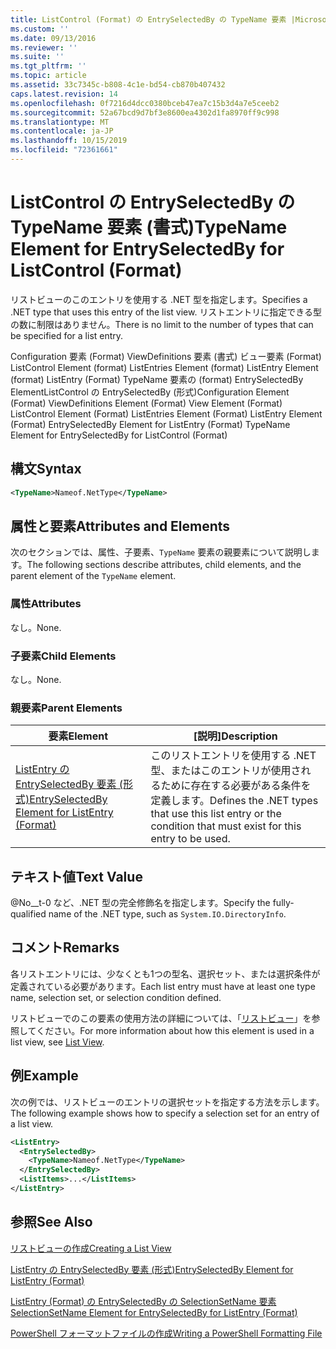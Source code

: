 ```yaml
---
title: ListControl (Format) の EntrySelectedBy の TypeName 要素 |Microsoft Docs
ms.custom: ''
ms.date: 09/13/2016
ms.reviewer: ''
ms.suite: ''
ms.tgt_pltfrm: ''
ms.topic: article
ms.assetid: 33c7345c-b808-4c1e-bd54-cb870b407432
caps.latest.revision: 14
ms.openlocfilehash: 0f7216d4dcc0380bceb47ea7c15b3d4a7e5ceeb2
ms.sourcegitcommit: 52a67bcd9d7bf3e8600ea4302d1fa8970ff9c998
ms.translationtype: MT
ms.contentlocale: ja-JP
ms.lasthandoff: 10/15/2019
ms.locfileid: "72361661"
---
```

# <a name="typename-element-for-entryselectedby-for-listcontrol-format"></a><span data-ttu-id="919c3-102">ListControl の EntrySelectedBy の TypeName 要素 (書式)</span><span class="sxs-lookup"><span data-stu-id="919c3-102">TypeName Element for EntrySelectedBy for ListControl (Format)</span></span>

<span data-ttu-id="919c3-103">リストビューのこのエントリを使用する .NET 型を指定します。</span><span class="sxs-lookup"><span data-stu-id="919c3-103">Specifies a .NET type that uses this entry of the list view.</span></span> <span data-ttu-id="919c3-104">リストエントリに指定できる型の数に制限はありません。</span><span class="sxs-lookup"><span data-stu-id="919c3-104">There is no limit to the number of types that can be specified for a list entry.</span></span>

<span data-ttu-id="919c3-105">Configuration 要素 (Format) ViewDefinitions 要素 (書式) ビュー要素 (Format) ListControl Element (format) ListEntries Element (format) ListEntry Element (format) ListEntry (Format) TypeName 要素の (format) EntrySelectedBy ElementListControl の EntrySelectedBy (形式)</span><span class="sxs-lookup"><span data-stu-id="919c3-105">Configuration Element (Format) ViewDefinitions Element (Format) View Element (Format) ListControl Element (Format) ListEntries Element (Format) ListEntry Element (Format) EntrySelectedBy Element for ListEntry (Format) TypeName Element for EntrySelectedBy for ListControl (Format)</span></span>

## <a name="syntax"></a><span data-ttu-id="919c3-106">構文</span><span class="sxs-lookup"><span data-stu-id="919c3-106">Syntax</span></span>

```xml
<TypeName>Nameof.NetType</TypeName>
```

## <a name="attributes-and-elements"></a><span data-ttu-id="919c3-107">属性と要素</span><span class="sxs-lookup"><span data-stu-id="919c3-107">Attributes and Elements</span></span>

<span data-ttu-id="919c3-108">次のセクションでは、属性、子要素、`TypeName` 要素の親要素について説明します。</span><span class="sxs-lookup"><span data-stu-id="919c3-108">The following sections describe attributes, child elements, and the parent element of the `TypeName` element.</span></span>

### <a name="attributes"></a><span data-ttu-id="919c3-109">属性</span><span class="sxs-lookup"><span data-stu-id="919c3-109">Attributes</span></span>

<span data-ttu-id="919c3-110">なし。</span><span class="sxs-lookup"><span data-stu-id="919c3-110">None.</span></span>

### <a name="child-elements"></a><span data-ttu-id="919c3-111">子要素</span><span class="sxs-lookup"><span data-stu-id="919c3-111">Child Elements</span></span>

<span data-ttu-id="919c3-112">なし。</span><span class="sxs-lookup"><span data-stu-id="919c3-112">None.</span></span>

### <a name="parent-elements"></a><span data-ttu-id="919c3-113">親要素</span><span class="sxs-lookup"><span data-stu-id="919c3-113">Parent Elements</span></span>

|<span data-ttu-id="919c3-114">要素</span><span class="sxs-lookup"><span data-stu-id="919c3-114">Element</span></span>|<span data-ttu-id="919c3-115">[説明]</span><span class="sxs-lookup"><span data-stu-id="919c3-115">Description</span></span>|
|-------------|-----------------|
|[<span data-ttu-id="919c3-116">ListEntry の EntrySelectedBy 要素 (形式)</span><span class="sxs-lookup"><span data-stu-id="919c3-116">EntrySelectedBy Element for ListEntry (Format)</span></span>](./entryselectedby-element-for-listentry-for-listcontrol-format.md)|<span data-ttu-id="919c3-117">このリストエントリを使用する .NET 型、またはこのエントリが使用されるために存在する必要がある条件を定義します。</span><span class="sxs-lookup"><span data-stu-id="919c3-117">Defines the .NET types that use this list entry or the condition that must exist for this entry to be used.</span></span>|

## <a name="text-value"></a><span data-ttu-id="919c3-118">テキスト値</span><span class="sxs-lookup"><span data-stu-id="919c3-118">Text Value</span></span>

<span data-ttu-id="919c3-119">@No__t-0 など、.NET 型の完全修飾名を指定します。</span><span class="sxs-lookup"><span data-stu-id="919c3-119">Specify the fully-qualified name of the .NET type, such as `System.IO.DirectoryInfo`.</span></span>

## <a name="remarks"></a><span data-ttu-id="919c3-120">コメント</span><span class="sxs-lookup"><span data-stu-id="919c3-120">Remarks</span></span>

<span data-ttu-id="919c3-121">各リストエントリには、少なくとも1つの型名、選択セット、または選択条件が定義されている必要があります。</span><span class="sxs-lookup"><span data-stu-id="919c3-121">Each list entry must have at least one type name, selection set, or selection condition defined.</span></span>

<span data-ttu-id="919c3-122">リストビューでのこの要素の使用方法の詳細については、「[リストビュー](./creating-a-list-view.md)」を参照してください。</span><span class="sxs-lookup"><span data-stu-id="919c3-122">For more information about how this element is used in a list view, see [List View](./creating-a-list-view.md).</span></span>

## <a name="example"></a><span data-ttu-id="919c3-123">例</span><span class="sxs-lookup"><span data-stu-id="919c3-123">Example</span></span>

<span data-ttu-id="919c3-124">次の例では、リストビューのエントリの選択セットを指定する方法を示します。</span><span class="sxs-lookup"><span data-stu-id="919c3-124">The following example shows how to specify a selection set for an entry of a list view.</span></span>

```xml
<ListEntry>
  <EntrySelectedBy>
    <TypeName>Nameof.NetType</TypeName>
  </EntrySelectedBy>
  <ListItems>...</ListItems>
</ListEntry>
```

## <a name="see-also"></a><span data-ttu-id="919c3-125">参照</span><span class="sxs-lookup"><span data-stu-id="919c3-125">See Also</span></span>

[<span data-ttu-id="919c3-126">リストビューの作成</span><span class="sxs-lookup"><span data-stu-id="919c3-126">Creating a List View</span></span>](./creating-a-list-view.md)

[<span data-ttu-id="919c3-127">ListEntry の EntrySelectedBy 要素 (形式)</span><span class="sxs-lookup"><span data-stu-id="919c3-127">EntrySelectedBy Element for ListEntry (Format)</span></span>](./entryselectedby-element-for-listentry-for-listcontrol-format.md)

[<span data-ttu-id="919c3-128">ListEntry (Format) の EntrySelectedBy の SelectionSetName 要素</span><span class="sxs-lookup"><span data-stu-id="919c3-128">SelectionSetName Element for EntrySelectedBy for ListEntry (Format)</span></span>](./selectionsetname-element-for-entryselectedby-for-listcontrol-format.md)

[<span data-ttu-id="919c3-129">PowerShell フォーマットファイルの作成</span><span class="sxs-lookup"><span data-stu-id="919c3-129">Writing a PowerShell Formatting File</span></span>](./writing-a-powershell-formatting-file.md)
